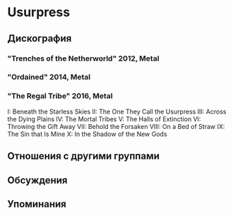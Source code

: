 # Usurpress



## Дискография

### "Trenches of the Netherworld" 2012, Metal



### "Ordained" 2014, Metal



### "The Regal Tribe" 2016, Metal

I: Beneath the Starless Skies
II: The One They Call the Usurpress
III: Across the Dying Plains
IV: The Mortal Tribes
V: The Halls of Extinction
VI: Throwing the Gift Away
VII: Behold the Forsaken
VIII: On a Bed of Straw
IX: The Sin that Is Mine
X: In the Shadow of the New Gods


## Отношения с другими группами


## Обсуждения


## Упоминания

